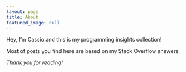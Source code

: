 ```yaml
---
layout: page
title: About
featured_image: null
---
```


Hey, I’m Cassio and this is my programming insights collection! 

Most of posts you find here are based on my Stack Overflow answers.

*Thank you for reading!*